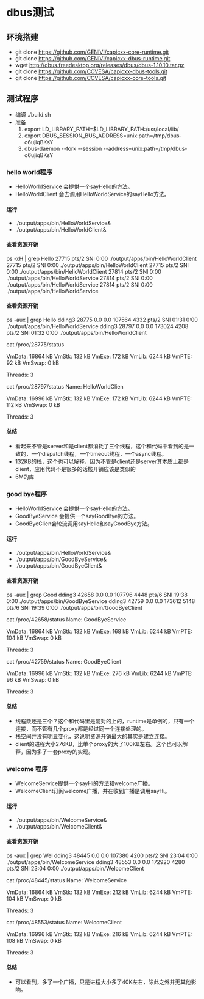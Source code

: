 # dbus测试
## 环境搭建
- git clone https://github.com/GENIVI/capicxx-core-runtime.git
- git clone https://github.com/GENIVI/capicxx-dbus-runtime.git
- wget http://dbus.freedesktop.org/releases/dbus/dbus-1.10.10.tar.gz
- git clone https://github.com/COVESA/capicxx-dbus-tools.git
- git clone https://github.com/COVESA/capicxx-core-tools.git
## 测试程序
- 编译
    ./build.sh
- 准备
  1. export LD_LIBRARY_PATH=$LD_LIBRARY_PATH:/usr/local/lib/
  2. export DBUS_SESSION_BUS_ADDRESS=unix:path=/tmp/dbus-o6ujiqBKsY
  3. dbus-daemon --fork --session --address=unix:path=/tmp/dbus-o6ujiqBKsY
### hello world程序
- HelloWorldService 会提供一个sayHello的方法。
- HelloWorldClient 会去调用HelloWorldService的sayHello方法。

#### 运行
- ./output/apps/bin/HelloWorldService&
- ./output/apps/bin/HelloWorldClient&
#### 查看资源开销
 ps -xH | grep Hello
 27715 pts/2    SNl    0:00 ./output/apps/bin/HelloWorldClient
 27715 pts/2    SNl    0:00 ./output/apps/bin/HelloWorldClient
 27715 pts/2    SNl    0:00 ./output/apps/bin/HelloWorldClient
 27814 pts/2    SNl    0:00 ./output/apps/bin/HelloWorldService
 27814 pts/2    SNl    0:00 ./output/apps/bin/HelloWorldService
 27814 pts/2    SNl    0:00 ./output/apps/bin/HelloWorldService
#### 查看资源开销
 ps -aux | grep Hello
dding3    28775  0.0  0.0 107564  4332 pts/2    SNl  01:31   0:00 ./output/apps/bin/HelloWorldService
dding3    28797  0.0  0.0 173024  4208 pts/2    SNl  01:32   0:00 ./output/apps/bin/HelloWorldClient

cat /proc/28775/status

VmData:    16864 kB
VmStk:       132 kB
VmExe:       172 kB
VmLib:      6244 kB
VmPTE:        92 kB
VmSwap:        0 kB

Threads:        3

cat /proc/28797/status
Name:   HelloWorldClien

VmData:    16996 kB
VmStk:       132 kB
VmExe:       172 kB
VmLib:      6244 kB
VmPTE:       112 kB
VmSwap:        0 kB

Threads:        3

#### 总结
- 看起来不管是server和是client都消耗了三个线程，这个和代码中看到的是一致的，一个dispatch线程，一个timeout线程，一个async线程。
- 132KB的栈，这个也可以解释，因为不管是client还是server其本质上都是client，应用代码不是很多的话栈开销应该是类似的
- 6M的库

### good bye程序
- HelloWorldService 会提供一个sayHello的方法。
- GoodByeService 会提供一个sayGoodBye的方法。
- GoodByeClien会轮流调用sayHello和sayGoodBye方法。
#### 运行
- ./output/apps/bin/HelloWorldService&
- ./output/apps/bin/GoodByeService&
- ./output/apps/bin/GoodByeClient&
#### 查看资源开销
ps -aux | grep Good
dding3    42658  0.0  0.0 107796  4448 pts/6    SNl  19:38   0:00 ./output/apps/bin/GoodByeService
dding3    42759  0.0  0.0 173612  5148 pts/6    SNl  19:39   0:00 ./output/apps/bin/GoodByeClient

cat /proc/42658/status
Name:   GoodByeService

VmData:    16864 kB
VmStk:       132 kB
VmExe:       168 kB
VmLib:      6244 kB
VmPTE:       104 kB
VmSwap:        0 kB

Threads:        3

cat /proc/42759/status
Name:   GoodByeClient

VmData:    16996 kB
VmStk:       132 kB
VmExe:       276 kB
VmLib:      6244 kB
VmPTE:        96 kB
VmSwap:        0 kB

Threads:        3

#### 总结
- 线程数还是三个？这个和代码里是能对的上的，runtime是单例的，只有一个连接，而不管有几个proxy都是经过同一个连接处理的。
- 栈空间并没有明显变化，这说明资源开销最大的其实是建立连接。
- client的进程大小276KB，比单个proxy的大了100KB左右。这个也可以解释，因为多了一套proxy的实现。

### welcome 程序
- WelcomeService提供一个sayHi的方法和welcome广播。
- WelcomeClient订阅welcome广播，并在收到广播是调用sayHi。
#### 运行
- ./output/apps/bin/WelcomeService&
- ./output/apps/bin/WelcomeClient&

#### 查看资源开销
ps -aux | grep Wel
dding3    48445  0.0  0.0 107380  4200 pts/2    SNl  23:04   0:00 ./output/apps/bin/WelcomeService
dding3    48553  0.0  0.0 172920  4280 pts/2    SNl  23:04   0:00 ./output/apps/bin/WelcomeClient

cat /proc/48445/status
Name:   WelcomeService

VmData:    16864 kB
VmStk:       132 kB
VmExe:       212 kB
VmLib:      6244 kB
VmPTE:       104 kB
VmSwap:        0 kB

Threads:        3

cat /proc/48553/status
Name:   WelcomeClient

VmData:    16996 kB
VmStk:       132 kB
VmExe:       216 kB
VmLib:      6244 kB
VmPTE:       108 kB
VmSwap:        0 kB

Threads:        3

#### 总结
- 可以看到，多了一个广播，只是进程大小多了40K左右，除此之外并无其他影响。
